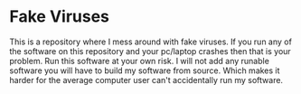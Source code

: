 # Fake Viruses
This is a repository where I mess around with fake viruses. 
If you run any of the software on this repository and your pc/laptop crashes then that is your problem. 
Run this software at your own risk. 
I will not add any runable software you will have to build my software from source.
Which makes it harder for the average computer user can't accidentally run my software.
